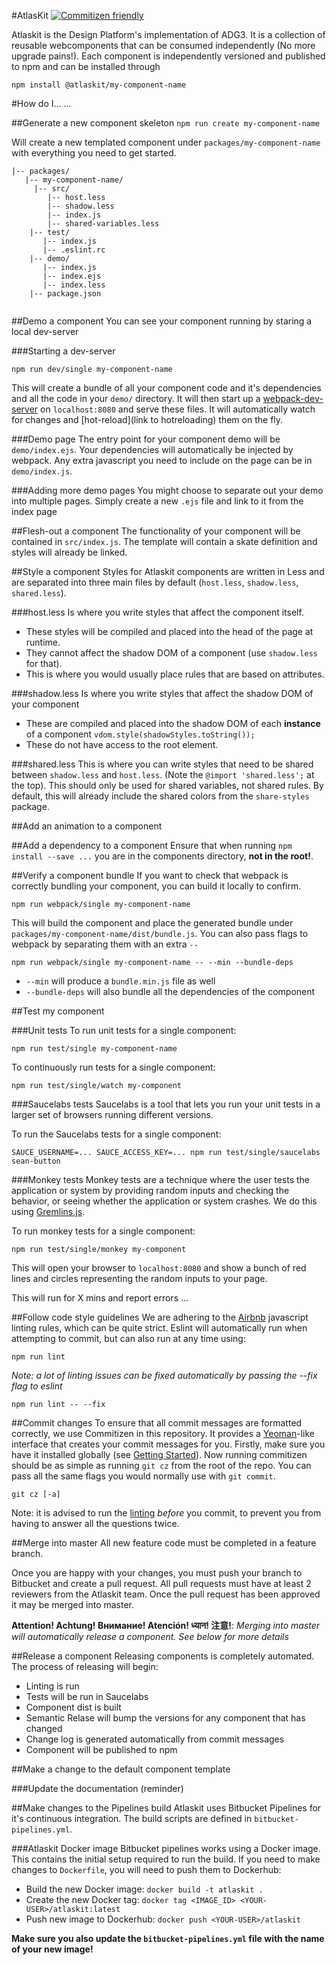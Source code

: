 #AtlasKit
[![Commitizen friendly](https://img.shields.io/badge/commitizen-friendly-brightgreen.svg)](http://commitizen.github.io/cz-cli/)

Atlaskit is the Design Platform's implementation of ADG3. It is a collection of reusable webcomponents that can be consumed independently (No more upgrade pains!). Each component is independently versioned and published to npm and can be installed through

```
npm install @atlaskit/my-component-name
```

#How do I... ...

##Generate a new component skeleton
```npm run create my-component-name```

Will create a new templated component under `packages/my-component-name` with everything you need to get started.

```
|-- packages/
   |-- my-component-name/
     |-- src/
        |-- host.less
        |-- shadow.less
        |-- index.js
        |-- shared-variables.less
    |-- test/
       |-- index.js
       |-- .eslint.rc
    |-- demo/
       |-- index.js
       |-- index.ejs
       |-- index.less
    |-- package.json
  
```

##Demo a component
You can see your component running by staring a local dev-server

###Starting a dev-server

```
npm run dev/single my-component-name
```
This will create a bundle of all your component code and it's dependencies and all the code in your `demo/` directory. It will then start up a [webpack-dev-server]() on `localhost:8080` and serve these files. It will automatically watch for changes and [hot-reload](link to hotreloading) them on the fly.

###Demo page
The entry point for your component demo will be `demo/index.ejs`. Your dependencies will automatically be injected by webpack. Any extra javascript you need to include on the page can be in `demo/index.js`.

###Adding more demo pages
You might choose to separate out your demo into multiple pages. Simply create a new `.ejs` file and link to it from the index page

##Flesh-out a component
The functionality of your component will be contained in `src/index.js`. The template will contain a skate definition and styles will already be linked.

##Style a component
Styles for Atlaskit components are written in Less and are separated into three main files by default (`host.less`, `shadow.less`, `shared.less`).

###host.less
Is where you write styles that affect the component itself.

* These styles will be compiled and placed into the head of the page at runtime.
* They cannot affect the shadow DOM of a component (use `shadow.less` for that).
* This is where you would usually place rules that are based on attributes.

###shadow.less
Is where you write styles that affect the shadow DOM of your component

* These are compiled and placed into the shadow DOM of each **instance** of a component
  `vdom.style(shadowStyles.toString());`
* These do not have access to the root element.

###shared.less
This is where you can write styles that need to be shared between `shadow.less` and `host.less`. (Note the `@import 'shared.less';` at the top). This should only be used for shared variables, not shared rules. By default, this will already include the shared colors from the `share-styles` package.

##Add an animation to a component

##Add a dependency to a component
Ensure that when running `npm install --save ...` you are in the components directory, **not in the root!**.

##Verify a component bundle
If you want to check that webpack is correctly bundling your component, you can build it locally to confirm.

```
npm run webpack/single my-component-name
```
This will build the component and place the generated bundle under `packages/my-component-name/dist/bundle.js`. You can also pass flags to webpack by separating them with an extra `--`

```
npm run webpack/single my-component-name -- --min --bundle-deps
```

* `--min` will produce a `bundle.min.js` file as well
* `--bundle-deps` will also bundle all the dependencies of the component

##Test my component

###Unit tests
To run unit tests for a single component:

```
npm run test/single my-component-name
```
To continuously run tests for a single component:

```
npm run test/single/watch my-component
```
###Saucelabs tests
Saucelabs is a tool that lets you run your unit tests in a larger set of browsers running different versions.

To run the Saucelabs tests for a single component:

```
SAUCE_USERNAME=... SAUCE_ACCESS_KEY=... npm run test/single/saucelabs sean-button
```
###Monkey tests
Monkey tests are a technique where the user tests the application or system by providing random inputs and checking the behavior, or seeing whether the application or system crashes. We do this using [Gremlins.js](tools.md#markdown-header-gremlins).

To run monkey tests for a single component:

```
npm run test/single/monkey my-component
```
This will open your browser to `localhost:8080` and show a bunch of red lines and circles representing the random inputs to your page.

This will run for X mins and report errors ...

##Follow code style guidelines
We are adhering to the [Airbnb](https://github.com/airbnb/javascript) javascript linting rules, which can be quite strict. Eslint will automatically run when attempting to commit, but can also run at any time using:

```
npm run lint
```
*Note: a lot of linting issues can be fixed automatically by passing the --fix flag to eslint*

```
npm run lint -- --fix
```

##Commit changes
To ensure that all commit messages are formatted correctly, we use Commitizen in this repository. It provides a [Yeoman](http://yeoman.io/)-like interface that creates your commit messages for you. Firstly, make sure you have it installed globally (see [Getting Started](#before-you-get-started)). Now running commitizen should be as simple as running `git cz` from the root of the repo. You can pass all the same flags you would normally use with `git commit`.

```
git cz [-a]
```
Note: it is advised to run the [linting](README.md#markdown-header-linting) *before* you commit, to prevent you from having to answer all the questions twice.


##Merge into master
All new feature code must be completed in a feature branch. 

Once you are happy with your changes, you must push your branch to Bitbucket and create a pull request. All pull requests must have at least 2 reviewers from the Atlaskit team. Once the pull request has been approved it may be merged into master.

**Attention! Achtung! Bнимaние! Atención! ध्यान! 注意!**: *Merging into master will automatically release a component. See below for more details*

##Release a component
Releasing components is completely automated. The process of releasing will begin:

* Linting is run
* Tests will be run in Saucelabs
* Component dist is built
* Semantic Relase will bump the versions for any component that has changed
* Change log is generated automatically from commit messages 
* Component will be published to npm

##Make a change to the default component template

###Update the documentation (reminder)

##Make changes to the Pipelines build
Atlaskit uses Bitbucket Pipelines for it's continuous integration. The build scripts are defined in `bitbucket-pipelines.yml`.

###Atlaskit Docker image
Bitbucket pipelines works using a Docker image. This contains the initial setup required to run the build. If you need to make changes to `Dockerfile`, you will need to push them to Dockerhub:

* Build the new Docker image: `docker build -t atlaskit .`
* Create the new Docker tag: `docker tag <IMAGE_ID> <YOUR-USER>/atlaskit:latest`
* Push new image to Dockerhub: `docker push <YOUR-USER>/atlaskit`

**Make sure you also update the `bitbucket-pipelines.yml` file with the name of your new image!**
